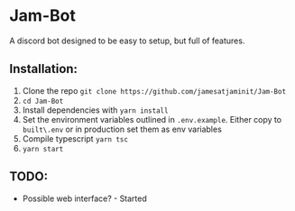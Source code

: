 # Jam-Bot

A discord bot designed to be easy to setup, but full of features.

## Installation:

1. Clone the repo `git clone https://github.com/jamesatjaminit/Jam-Bot`
2. `cd Jam-Bot`
3. Install dependencies with `yarn install`
4. Set the environment variables outlined in `.env.example`. Either copy to `built\.env` or in production set them as env variables
5. Compile typescript `yarn tsc`
6. `yarn start`

## TODO:

-   Possible web interface? - Started
